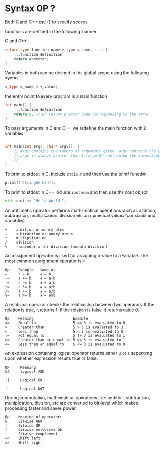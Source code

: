 # Syntax OP ?

Both C and C++ use  {} to specify scopes 

functions are defined in the following manner

C and C++

```c++
return_type function_name(v_type v_name, ...) {
    ...function definition
    return whatever;
}
```

Variables in both can be defined in the global scope using the following syntax

```c++
v_type v_name = v_value; 
```

the entry point to every program is a main function

```c++
int main() {
    ...function definition
    return 0; // Or return a error code corresponding to the error.
}
```

To pass arguments in C and C++ we redefine the main function with 2 variables

```c++

int main(int argc, char* argv[]) {
    // argc contains the numero of arguments given. argv contains the pointers to the the strings.
    // argc is always greater than 1 (argv[0] containing the invocation command)
    // 
}

```


To print to stdout in C, include `stdio.h` and then use the printf function

```c++
printf("stringhere\n");
```

To print to stdout in C++ include `iostream` and then use the cout object

```c++
std::cout << "Hello World!";
```

An arithmetic operator performs mathematical operations such as addition, subtraction, multiplication, division etc on numerical values (constants and variables).

```plaintext
+    addition or unary plus
-    subtraction or unary minus
*    multiplication
/    division
%    remainder after division (modulo division)
```

An assignment operator is used for assigning a value to a variable. The most common assignment operator is =

```plaintext
Op    Example   Same as
=     a = b     a = b
+=    a += b    a = a+b
-=    a -= b    a = a-b
*=    a *= b    a = a*b
/=    a /= b    a = a/b
%=    a %= b    a = a%b
```

A relational operator checks the relationship between two operands. If the relation is true, it returns 1; if the relation is false, it returns value 0.

```plaintext
Op    Meaning                  Example
==    Equal to                 5 == 3 is evaluated to 0
>     Greater than             5 > 3 is evaluated to 1
<     Less than                5 < 3 is evaluated to 0
!=    Not equal to             5 != 3 is evaluated to 1
>=    Greater than or equal to 5 >= 3 is evaluated to 1
<=    Less than or equal to    5 <= 3 is evaluated to 0
```

An expression containing logical operator returns either 0 or 1 depending upon whether expression results true or false.

```plaintext
OP     Meaning 
&&     logical AND

||     Logical OR

!      Logical NOT
```

During computation, mathematical operations like: addition, subtraction, multiplication, division, etc are converted to bit-level which makes processing faster and saves power.

```plaintext
Op    Meaning of operators
&     Bitwise AND
|     Bitwise OR
^     Bitwise exclusive OR
~     Bitwise complement
<<    Shift left
>>    Shift right
```

